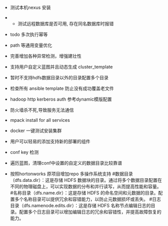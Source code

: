* 测试本机nexus 安装
* * 测试远程数据库是否可用, 存在同名数据库时报错
* todo 多次执行幂等
* path 等通用变量优化
* 完善增加各种异常检测，增强建壮性

* 支持用户自定义蓝图并且动态生成 cluster_template
* 暂时不支持hdfs数据目录以外的目录配置多个目录
* 检查所有 ansible template 防止没有成功覆盖老文件
* hadoop http kerberos auth 参考dynamic模版配置 
* 防火墙杀不死,导致服务无法通信
* mpack install for all services
* docker 一键测试安装集群
* 用户可以轻易的添加支持新的部署的组件
* conf key 检测
* 遍历蓝图，清理conf中设置的自定义的数据目录比较靠谱
* 按照hortonworks 原项目增加repo 多操作系统支持
#数据目录（dfs.data.dir）：这是存储 HDFS 数据块的目录。通过将多个数据目录配置在不同的物理磁盘上，可以实现数据的分布和并行读写，从而提高性能和容量。
#名称目录（dfs.name.dir）：这是存储 HDFS 的命名空间和元数据的目录。配置多个名称目录可以提供冗余和容错能力，以防止元数据损坏或丢失。
#日志目录（dfs.namenode.edits.dir）：这是存储 HDFS 名称节点编辑日志的目录。配置多个日志目录可以增加编辑日志的冗余和容错性，并提高故障恢复的能力。